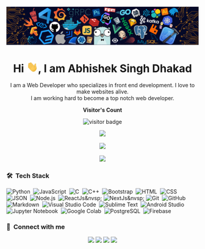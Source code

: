 <p align="center"><img src="https://raw.githubusercontent.com/KevinPatel04/KevinPatel04/master/header.png"></p>

<h1 align="center">Hi <img src="https://raw.githubusercontent.com/KevinPatel04/KevinPatel04/master/Hi.gif" width="30px">, I am Abhishek Singh Dhakad </h1>

<p align="center" width="150px"> I am a Web Developer who 
specializes in front end development. I love to make websites alive. <br>I am working hard to become a top notch web developer.</p>

<p align="center"><b>Visitor's Count</b></p>
<p align="center"><img src="https://profile-counter.glitch.me/abhishekwebdevv/count.svg" alt="visitor badge"/></p>
<p align="center"><img src="https://github-readme-stats.vercel.app/api/top-langs/?username=abhishekwebdevv&layout=compact&hide=TSQL&theme=chartreuse-dark"></p>
<p align="center" ><img src="https://github-readme-stats.vercel.app/api?username=abhishekwebdevv&count_private=true&show_icons=true&&theme=chartreuse-dark&include_all_commits=true" width="400"></p> 
<p align="center" ><img src="https://github-readme-streak-stats.herokuapp.com?user=abhishekwebdevv&theme=chartreuse-dark"></p>

### 🛠 &nbsp;Tech Stack

![Python](https://img.shields.io/badge/-Python-05122A?style=flat&logo=python)&nbsp;
![JavaScript](https://img.shields.io/badge/-JavaScript-05122A?style=flat&logo=javascript)&nbsp;
![C](https://img.shields.io/badge/-C-05122A?style=flat&logo=C&logoColor=A8B9CC)&nbsp;
![C++](https://img.shields.io/badge/-C++-05122A?style=flat&logo=C%2B%2B&logoColor=00599C)&nbsp;
![Bootstrap](https://img.shields.io/badge/-Bootstrap-05122A?style=flat&logo=bootstrap&logoColor=563D7C)&nbsp;
![HTML](https://img.shields.io/badge/-HTML-05122A?style=flat&logo=HTML5)&nbsp;
![CSS](https://img.shields.io/badge/-CSS-05122A?style=flat&logo=CSS3&logoColor=1572B6)&nbsp;
![JSON](https://img.shields.io/badge/-JSON-05122A?style=flat&logo=json&logoColor=000000)&nbsp;
![Node.js](https://img.shields.io/badge/-Node.js-05122A?style=flat&logo=node.js&logoColor=339933)&nbsp;
![ReactJs](https://img.shields.io/badge/-React-05122A?style=flat&logo=react)&nvsp;
![NextJs](https://img.shields.io/badge/-NextJs-05122A?style=flat&logo=next.js)&nvsp;
![Git](https://img.shields.io/badge/-Git-05122A?style=flat&logo=git)&nbsp;
![GitHub](https://img.shields.io/badge/-GitHub-05122A?style=flat&logo=github)&nbsp;
![Markdown](https://img.shields.io/badge/-Markdown-05122A?style=flat&logo=markdown)&nbsp;
![Visual Studio Code](https://img.shields.io/badge/-Visual%20Studio%20Code-05122A?style=flat&logo=visual-studio-code&logoColor=007ACC)&nbsp;
![Sublime Text](https://img.shields.io/badge/-Sublime%20Text-05122A?style=flat&logo=sublime-text&logoColor=FF9800)&nbsp;
![Android Studio](https://img.shields.io/badge/-Android%20Studio-05122A?style=flat&logo=android-studio&logoColor=3DDC84)&nbsp;
![Jupyter Notebook](https://img.shields.io/badge/-Jupyter%20Notebook-05122A?style=flat&logo=jupyter&logoColor=F37626)&nbsp;
![Google Colab](https://img.shields.io/badge/-Google%20Colab-05122A?style=flat&logo=google-colab&logoColor=F9AB00)&nbsp;
![PostgreSQL](https://img.shields.io/badge/-PostgreSQL-05122A?style=flat&logo=postgresql&logoColor=336791)&nbsp;
![Firebase](https://img.shields.io/badge/-Firebase-05122A?style=flat&logo=firebase&logoColor=FFCA28)&nbsp;

### :link: &nbsp;Connect with me

<p align="center">
<!-- <a href="https://kevinpatel.me/blog"><img src="https://img.shields.io/badge/-kevinpatel.me-3423A6?style=for-the-badge&logo=Google-Chrome&logoColor=white"/></a> -->
<a href="https://www.linkedin.com/in/abhishekwebdev/"><img src="https://img.shields.io/badge/-Abhishek%20S%20Dhakad-0077B5?style=for-the-badge&logo=Linkedin&logoColor=white"/></a>
<a href="mailto:abhishekdhakad61@gmail.com"><img src="https://img.shields.io/badge/-abhishekdhakad61@gmail.com-D14836?style=for-the-badge&logo=Gmail&logoColor=white"/></a>
<a href="https://www.instagram.com/abhishek_dhakad61/"><img src="https://img.shields.io/badge/-Abhishek S Dhakad-E4405F?style=for-the-badge&logo=Instagram&logoColor=white"/></a>
<a href="https://twitter.com/abhishekwebdev"><img src="https://img.shields.io/badge/-abhishekwebdev-1DA1F2?style=for-the-badge&logo=twitter&logoColor=white"/></a>
</p>
